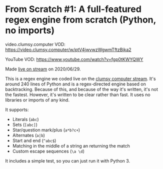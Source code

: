 # From Scratch #1: A full-featured regex engine from scratch (Python, no imports)

video.clumsy.computer VOD: https://video.clumsy.computer/w/ptV4jwvwzWgwmTftzBika2

YouTube VOD: https://www.youtube.com/watch?v=fgp0tKWYQWY

Made [live on stream](https://twitch.tv/clumsycomputer) on 2020/06/29.

This is a regex engine we coded live on the
[clumsy computer stream](https://twitch.tv/clumsycomputer). It's around 240 lines of Python and is
a regex-directed engine based on backtracking. Because of this, and because of the way it's
written, it's not the fastest. However, it's written to be clear rather than fast.
It uses no libraries or imports of any kind.

It supports:

* Literals (`abc`)
* Sets (`[abc]`)
* Star/question mark/plus (`a*b?c+`)
* Alternates (`a|b`)
* Start and end (`^abc$`)
* Matching in the middle of a string an returning the match
* Custom escape sequences (`\a \d`)

It includes a simple test, so you can just run it with Python 3.
